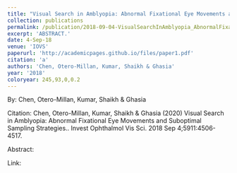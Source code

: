 ```yaml
---
title: "Visual Search in Amblyopia: Abnormal Fixational Eye Movements and Suboptimal Sampling Strategies."
collection: publications
permalink: /publication/2018-09-04-VisualSearchInAmblyopia_AbnormalFixationalEyeMovementsAndSubopt
excerpt: 'ABSTRACT.'
date: 4-Sep-18
venue: 'IOVS'
paperurl: 'http://academicpages.github.io/files/paper1.pdf'
citation: 'a'
authors: 'Chen, Otero-Millan, Kumar, Shaikh & Ghasia'
year: '2018'
coloryear: 245,93,0,0.2
---
```


By: Chen, Otero-Millan, Kumar, Shaikh & Ghasia

Citation: Chen, Otero-Millan, Kumar, Shaikh & Ghasia (2020) Visual Search in Amblyopia: Abnormal Fixational Eye Movements and Suboptimal Sampling Strategies.. Invest Ophthalmol Vis Sci. 2018 Sep 4;5911:4506-4517. 

Abstract: 

Link: 
